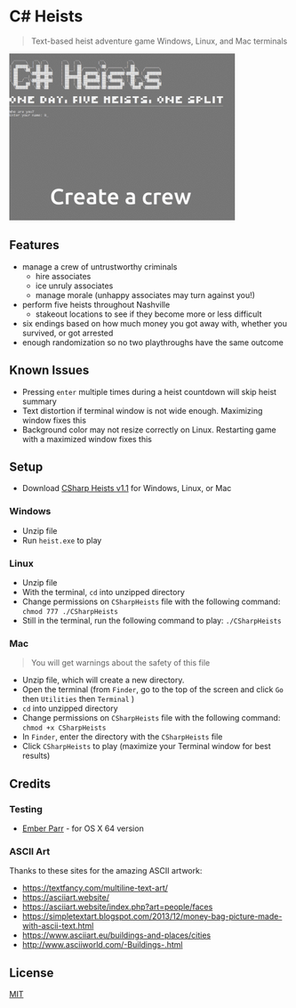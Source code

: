 # C# Heists
>Text-based heist adventure game Windows, Linux, and Mac terminals

![C# Heists overview GIF](/readme_overview.gif)

## Features
- manage a crew of untrustworthy criminals
    - hire associates
    - ice unruly associates
    - manage morale (unhappy associates may turn against you!)
- perform five heists throughout Nashville
    - stakeout locations to see if they become more or less difficult
- six endings based on how much money you got away with, whether you survived, or got arrested
- enough randomization so no two playthroughs have the same outcome

## Known Issues
- Pressing ```enter``` multiple times during a heist countdown will skip heist summary
- Text distortion if terminal window is not wide enough. Maximizing window fixes this
- Background color may not resize correctly on Linux. Restarting game with a maximized window fixes this

## Setup
- Download [CSharp Heists v1.1](https://github.com/ste163/csharp_heists/releases) for Windows, Linux, or Mac

### Windows
- Unzip file
- Run ```heist.exe``` to play

### Linux
- Unzip file
- With the terminal, ```cd``` into unzipped directory
- Change permissions on ```CSharpHeists``` file with the following command: ```chmod 777 ./CSharpHeists```
- Still in the terminal, run the following command to play: ```./CSharpHeists```

### Mac
>You will get warnings about the safety of this file
- Unzip file, which will create a new directory.
- Open the terminal (from ```Finder```, go to the top of the screen and click ```Go``` then ```Utilities``` then ```Terminal``` )
- ```cd``` into unzipped directory
- Change permissions on ```CSharpHeists``` file with the following command: ```chmod +x CSharpHeists```
- In ```Finder```, enter the directory with the ```CSharpHeists``` file
- Click ```CSharpHeists``` to play (maximize your Terminal window for best results)

## Credits
### Testing
- [Ember Parr](https://www.linkedin.com/in/emberparr/) - for  OS X 64 version
### ASCII Art
Thanks to these sites for the amazing ASCII artwork:
- https://textfancy.com/multiline-text-art/
- https://asciiart.website/
- https://asciiart.website/index.php?art=people/faces
- https://simpletextart.blogspot.com/2013/12/money-bag-picture-made-with-ascii-text.html
- https://www.asciiart.eu/buildings-and-places/cities
- http://www.asciiworld.com/-Buildings-.html

## License
[MIT](/LICENSE)